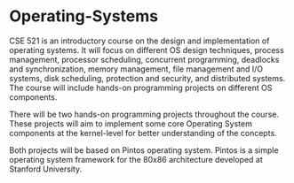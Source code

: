 # Operating-Systems
CSE 521 is an introductory course on the design and implementation of operating systems. It will focus on different OS design techniques, process management, processor scheduling, concurrent programming, deadlocks and synchronization, memory management, file management and I/O systems, disk scheduling, protection and security, and distributed systems. The course will include hands-on programming projects on different OS components. 

There will be two hands-on programming projects throughout the course. These projects will aim to implement some core Operating System components at the kernel-level for better understanding of the concepts.

Both projects will be based on Pintos operating system. Pintos is a simple operating system framework for the 80x86 architecture developed at Stanford University.
